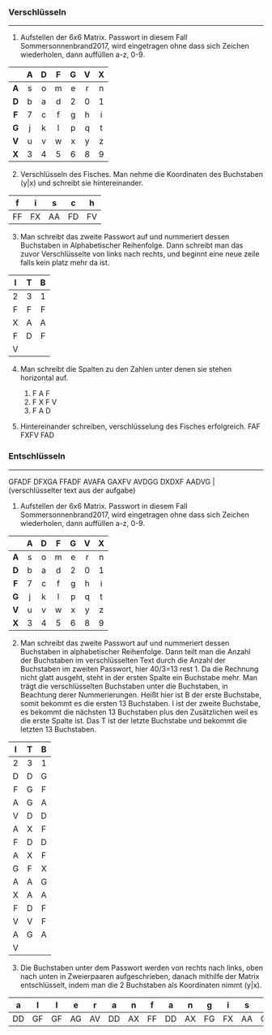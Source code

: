 ### Verschlüsseln
---
1. Aufstellen der 6x6 Matrix. Passwort in diesem Fall
   Sommersonnenbrand2017, wird eingetragen ohne dass
   sich Zeichen wiederholen, dann auffüllen a-z, 0-9.

|       |  A  |  D  |  F  |  G  |  V  |  X  |
| :---: | :-: | :-: | :-: | :-: | :-: | :-: |
| **A** |  s  |  o  |  m  |  e  |  r  |  n  |
| **D** |  b  |  a  |  d  |  2  |  0  |  1  |
| **F** |  7  |  c  |  f  |  g  |  h  |  i  |
| **G** |  j  |  k  |  l  |  p  |  q  |  t  |
| **V** |  u  |  v  |  w  |  x  |  y  |  z  |
| **X** |  3  |  4  |  5  |  6  |  8  |  9  |

2. Verschlüsseln des Fisches. Man nehme die Koordinaten
	des Buchstaben (y|x) und schreibt sie hintereinander.
	
|  f  |  i  |  s  |  c  |  h  |
| :-: | :-: | :-: | :-: | :-: |
| FF  | FX  | AA  | FD  | FV  |

3. Man schreibt das zweite Passwort auf und nummeriert
	dessen Buchstaben in Alphabetischer Reihenfolge.
	Dann schreibt man das zuvor Verschlüsselte von links
	nach rechts, und beginnt eine neue zeile falls kein
	platz mehr da ist.
	
|I|T|B|
|:-:|:-:|:-:|
|2|3|1|    
|F|F|F|    
|X|A|A|    
|F|D|F|
|V| | |

4. Man schreibt die Spalten zu den Zahlen unter denen sie
	stehen horizontal auf.
	1. F A F
	1. F X F V
	2. F A D

5. Hintereinander schreiben, verschlüsselung des Fisches erfolgreich.
FAF FXFV FAD


### Entschlüsseln
---

GFADF DFXGA FFADF AVAFA GAXFV AVDGG DXDXF AADVG    | (verschlüsselter text aus der aufgabe)

1. Aufstellen der 6x6 Matrix. Passwort in diesem Fall
	Sommersonnenbrand2017, wird eingetragen ohne dass
	sich Zeichen wiederholen, dann auffüllen a-z, 0-9.

| |A|D|F|G|V|X|
|:-:|:-:|:-:|:-:|:-:|:-:|:-:|
|**A**|s|o|m|e|r|n|
|**D**|b|a|d|2|0|1|
|**F**|7|c|f|g|h|i|
|**G**|j|k|l|p|q|t|
|**V**|u|v|w|x|y|z|
|**X**|3|4|5|6|8|9|

2. Man schreibt das zweite Passwort auf und nummeriert
	dessen Buchstaben in alphabetischer Reihenfolge.
	Dann teilt man die Anzahl der Buchstaben im verschlüsselten
	Text durch die Anzahl der Buchstaben im zweiten Passwort,
	hier 40/3=13 rest 1. Da die Rechnung nicht glatt ausgeht,
	steht in der ersten Spalte ein Buchstabe mehr. Man trägt
	die verschlüsselten Buchstaben unter die Buchstaben, in
	Beachtung derer Nummerierungen. Heißt hier ist B der erste
	Buchstabe, somit bekommt es die ersten 13 Buchstaben. I
	ist der zweite Buchstabe, es bekommt die nächsten 13 Buchstaben
	plus den Zusätzlichen weil es die erste Spalte ist. Das
	T ist der letzte Buchstabe und bekommt die letzten 13 Buchstaben.

|I|T|B|
|:-:|:-:|:-:|
|2|3|1|
|D|D|G|
|F|G|F|
|A|G|A|
|V|D|D|
|A|X|F|
|F|D|D|
|A|X|F|
|G|F|X|
|A|A|G|
|X|A|A|
|F|D|F|
|V|V|F|
|A|G|A|
|V| | |

3. Die Buchstaben unter dem Passwort werden von rechts nach links, oben
	nach unten in Zweierpaaren aufgeschrieben, danach mithilfe der Matrix
	entschlüsselt, indem man die 2 Buchstaben als Koordinaten nimmt (y|x).

|a|l|l|e|r|a|n|f|a|n|g|i|s|t|s|c|h|w|e|r|
|:-:|:-:|:-:|:-:|:-:|:-:|:-:|:-:|:-:|:-:|:-:|:-:|:-:|:-:|:-:|:-:|:-:|:-:|:-:|:-:|
|DD|GF|GF|AG|AV|DD|AX|FF|DD|AX|FG|FX|AA|GX|AA|FD|FV|VF|AG|AV|